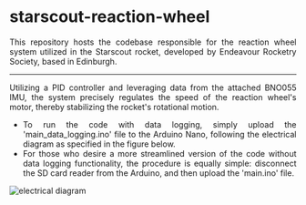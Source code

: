 # starscout-reaction-wheel

<div align="justify"> 
This repository hosts the codebase responsible for the reaction wheel system utilized in the Starscout rocket, developed by Endeavour Rocketry Society, based in Edinburgh.
  
***

Utilizing a PID controller and leveraging data from the attached BNO055 IMU, the system precisely regulates the speed of the reaction wheel's motor, thereby stabilizing the rocket's rotational motion. 
* To run the code with data logging, simply upload the 'main_data_logging.ino' file to the Arduino Nano, following the electrical diagram as specified in the figure below.
* For those who desire a more streamlined version of the code without data logging functionality, the procedure is equally simple: disconnect the SD card reader from the Arduino, and then upload the 'main.ino' file.
</div>

![electrical diagram](https://github.com/Greekzombie/starscout-reaction-wheel/assets/95311543/f94b3022-eba7-4781-ae12-f0eeca357fb3)

